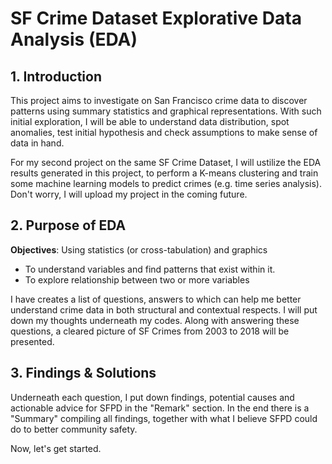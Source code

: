 # SF Crime Dataset Explorative Data Analysis (EDA)

## 1. Introduction
This project aims to investigate on San Francisco crime data to discover patterns using summary statistics and graphical representations. With such initial exploration, I will be able to understand data distribution, spot anomalies, test initial hypothesis and check assumptions to make sense of data in hand. 

For my second project on the same SF Crime Dataset, I will ustilize the EDA results generated in this project, to perform a K-means clustering and train some machine learning models to predict crimes (e.g. time series analysis). Don't worry, I will upload my project in the coming future. 

## 2. Purpose of EDA
**Objectives**: Using statistics (or cross-tabulation) and graphics 
* To understand variables and find patterns that exist within it.
* To explore relationship between two or more variables 

I have creates a list of questions, answers to which can help me better understand crime data in both structural and contextual respects. I will put down my thoughts underneath my codes. Along with answering these questions, a cleared picture of SF Crimes from 2003 to 2018 will be presented. 

## 3. Findings & Solutions
Underneath each question, I put down findings, potential causes and actionable advice for SFPD in the "Remark" section. In the end there is a "Summary" compiling all findings, together with what I believe SFPD could do to better community safety.

Now, let's get started.
